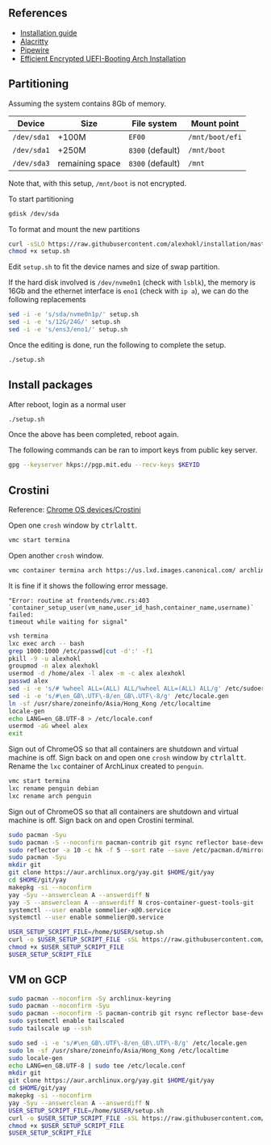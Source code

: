 ## References

- [Installation guide](https://wiki.archlinux.org/title/installation_guide)
- [Alacritty](https://wiki.archlinux.org/title/Alacritty)
- [Pipewire](https://wiki.archlinux.org/title/PipeWire)
- [Efficient Encrypted UEFI-Booting Arch
  Installation](https://gist.github.com/HardenedArray/31915e3d73a4ae45adc0efa9ba458b07)

## Partitioning

Assuming the system contains 8Gb of memory.

| Device      | Size            | File system      | Mount point     |
| ---         | ---             | ---              | ---             |
| `/dev/sda1` | +100M           | `EF00`           | `/mnt/boot/efi` |
| `/dev/sda1` | +250M           | `8300` (default) | `/mnt/boot`     |
| `/dev/sda3` | remaining space | `8300` (default) | `/mnt`          |

Note that, with this setup, `/mnt/boot` is not encrypted.

To start partitioning

```sh
gdisk /dev/sda
```

To format and mount the new partitions

```sh
curl -sSLO https://raw.githubusercontent.com/alexhokl/installation/master/archlinux/setup.sh
chmod +x setup.sh
```

Edit `setup.sh` to fit the device names and size of swap partition.

If the hard disk involved is `/dev/nvme0n1` (check with `lsblk`), the memory is
16Gb and the ethernet interface is `eno1` (check with `ip a`), we can do the
following replacements

```sh
sed -i -e 's/sda/nvme0n1p/' setup.sh
sed -i -e 's/12G/24G/' setup.sh
sed -i -e 's/ens3/eno1/' setup.sh
```
Once the editing is done, run the following to complete the setup.

```sh
./setup.sh
```

## Install packages

After reboot, login as a normal user

```sh
./setup.sh
```

Once the above has been completed, reboot again.

The following commands can be ran to import keys from public key server.

```sh
gpg --keyserver hkps://pgp.mit.edu --recv-keys $KEYID
```

## Crostini

Reference: [Chrome OS
devices/Crostini](https://wiki.archlinux.org/title/Chrome_OS_devices/Crostini)

Open one `crosh` window by <kbd>ctrl</kbd><kbd>alt</kbd><kbd>t</kbd>.

```sh
vmc start termina
```

Open another `crosh` window.

```sh
vmc container termina arch https://us.lxd.images.canonical.com/ archlinux/current
```

It is fine if it shows the following error message.

```
"Error: routine at frontends/vmc.rs:403
`container_setup_user(vm_name,user_id_hash,container_name,username)` failed:
timeout while waiting for signal"
```

```sh
vsh termina
lxc exec arch -- bash
grep 1000:1000 /etc/passwd|cut -d':' -f1
pkill -9 -u alexhokl
groupmod -n alex alexhokl
usermod -d /home/alex -l alex -m -c alex alexhokl
passwd alex
sed -i -e 's/# %wheel ALL=(ALL) ALL/%wheel ALL=(ALL) ALL/g' /etc/sudoers
sed -i -e 's/#\en_GB\.UTF\-8/en_GB\.UTF\-8/g' /etc/locale.gen
ln -sf /usr/share/zoneinfo/Asia/Hong_Kong /etc/localtime
locale-gen
echo LANG=en_GB.UTF-8 > /etc/locale.conf
usermod -aG wheel alex
exit
```

Sign out of ChromeOS so that all containers are shutdown and virtual machine is
off. Sign back on and open one `crosh` window by
<kbd>ctrl</kbd><kbd>alt</kbd><kbd>t</kbd>. Rename the `lxc` container of
ArchLinux created to `penguin`.

```sh
vmc start termina
lxc rename penguin debian
lxc rename arch penguin
```

Sign out of ChromeOS so that all containers are shutdown and virtual machine is
off. Sign back on and open Crostini terminal.

```sh
sudo pacman -Syu
sudo pacman -S --noconfirm pacman-contrib git rsync reflector base-devel wayland xorg-xwayland
sudo reflector -a 10 -c hk -f 5 --sort rate --save /etc/pacman.d/mirrorlist
sudo pacman -Syu
mkdir git
git clone https://aur.archlinux.org/yay.git $HOME/git/yay
cd $HOME/git/yay
makepkg -si --noconfirm
yay -Syu --answerclean A --answerdiff N
yay -S --answerclean A --answerdiff N cros-container-guest-tools-git
systemctl --user enable sommelier-x@0.service
systemctl --user enable sommelier@0.service

USER_SETUP_SCRIPT_FILE=/home/$USER/setup.sh
curl -o $USER_SETUP_SCRIPT_FILE -sSL https://raw.githubusercontent.com/alexhokl/installation/master/archlinux/user_setup_crostini.sh
chmod +x $USER_SETUP_SCRIPT_FILE
$USER_SETUP_SCRIPT_FILE
```

## VM on GCP

```sh
sudo pacman --noconfirm -Sy archlinux-keyring
sudo pacman --noconfirm -Syu
sudo pacman --noconfirm -S pacman-contrib git rsync reflector base-devel tailscale
sudo systemctl enable tailscaled
sudo tailscale up --ssh
```

```sh
sudo sed -i -e 's/#\en_GB\.UTF\-8/en_GB\.UTF\-8/g' /etc/locale.gen
sudo ln -sf /usr/share/zoneinfo/Asia/Hong_Kong /etc/localtime
sudo locale-gen
echo LANG=en_GB.UTF-8 | sudo tee /etc/locale.conf
mkdir git
git clone https://aur.archlinux.org/yay.git $HOME/git/yay
cd $HOME/git/yay
makepkg -si --noconfirm
yay -Syu --answerclean A --answerdiff N
USER_SETUP_SCRIPT_FILE=/home/$USER/setup.sh
curl -o $USER_SETUP_SCRIPT_FILE -sSL https://raw.githubusercontent.com/alexhokl/installation/master/archlinux/user_setup.sh
chmod +x $USER_SETUP_SCRIPT_FILE
$USER_SETUP_SCRIPT_FILE
```
